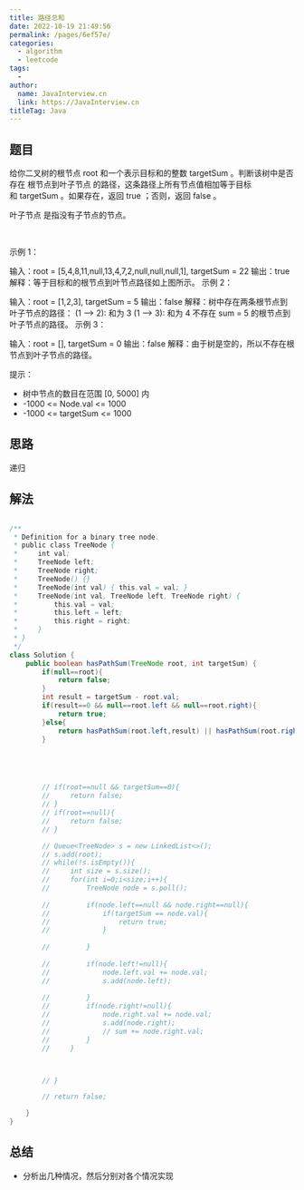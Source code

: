 ```yaml
---
title: 路径总和
date: 2022-10-19 21:49:56
permalink: /pages/6ef57e/
categories:
  - algorithm
  - leetcode
tags:
  - 
author: 
  name: JavaInterview.cn
  link: https://JavaInterview.cn
titleTag: Java
---
```



## 题目

给你二叉树的根节点 root 和一个表示目标和的整数 targetSum 。判断该树中是否存在 根节点到叶子节点 的路径，这条路径上所有节点值相加等于目标和 targetSum 。如果存在，返回 true ；否则，返回 false 。

叶子节点 是指没有子节点的节点。

 

示例 1：


输入：root = [5,4,8,11,null,13,4,7,2,null,null,null,1], targetSum = 22
输出：true
解释：等于目标和的根节点到叶节点路径如上图所示。
示例 2：


输入：root = [1,2,3], targetSum = 5
输出：false
解释：树中存在两条根节点到叶子节点的路径：
(1 --> 2): 和为 3
(1 --> 3): 和为 4
不存在 sum = 5 的根节点到叶子节点的路径。
示例 3：

输入：root = [], targetSum = 0
输出：false
解释：由于树是空的，所以不存在根节点到叶子节点的路径。
 

提示：

- 树中节点的数目在范围 [0, 5000] 内
- -1000 <= Node.val <= 1000
- -1000 <= targetSum <= 1000


## 思路

递归

## 解法
```java

/**
 * Definition for a binary tree node.
 * public class TreeNode {
 *     int val;
 *     TreeNode left;
 *     TreeNode right;
 *     TreeNode() {}
 *     TreeNode(int val) { this.val = val; }
 *     TreeNode(int val, TreeNode left, TreeNode right) {
 *         this.val = val;
 *         this.left = left;
 *         this.right = right;
 *     }
 * }
 */
class Solution {
    public boolean hasPathSum(TreeNode root, int targetSum) {
        if(null==root){
            return false;
        }
        int result = targetSum - root.val;
        if(result==0 && null==root.left && null==root.right){
            return true;
        }else{
            return hasPathSum(root.left,result) || hasPathSum(root.right,result);
        }





        // if(root==null && targetSum==0){
        //     return false;
        // }
        // if(root==null){
        //     return false;
        // }

        // Queue<TreeNode> s = new LinkedList<>();
        // s.add(root);
        // while(!s.isEmpty()){
        //     int size = s.size();
        //     for(int i=0;i<size;i++){
        //         TreeNode node = s.poll();
            
        //         if(node.left==null && node.right==null){
        //             if(targetSum == node.val){
        //                 return true;
        //             }
                   
        //         }
                
        //         if(node.left!=null){
        //             node.left.val += node.val;
        //             s.add(node.left);
                    
        //         }
        //         if(node.right!=null){
        //             node.right.val += node.val;
        //             s.add(node.right);
        //             // sum += node.right.val;
        //         }
        //     }



        // }

        // return false;

    }
}
```

## 总结

- 分析出几种情况，然后分别对各个情况实现 
